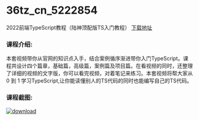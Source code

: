 # 36tz_cn_5222854
2022前端TypeScript教程（陆神顶配版TS入门教程）
[下载地址](http://www.36tz.cn/article/5222854 "下载地址")
### 课程介绍:
本套视频带你从官网的知识点入手，结合案例循序渐进带你入门TypeScript。课程共设计四个篇章，基础篇，高级篇，案例篇及项目篇。在看视频的同时，还整理了详细的视频的文字版，你可以看完视频，对着笔记来练习。本套视频将帮大家从 0 到 1 学习TypeScript,让你能读懂别人的TS代码的同时也能编写自己的TS代码。

### 课程截图:
[![download](http://36tz.cn/muke_img/2022_02_2-59.png "下载地址")](http://www.36tz.cn "下载地址")
